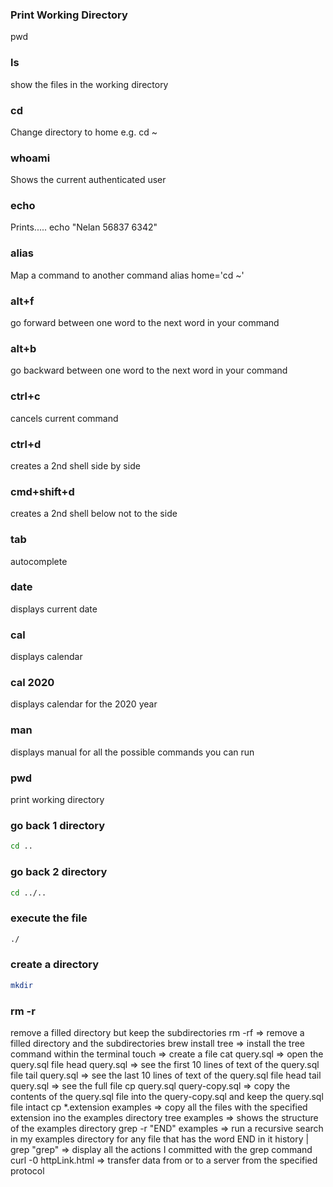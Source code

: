 
### Print Working Directory
pwd

### ls
show the files in the working directory 

### cd
Change directory to home e.g. cd ~

### whoami
Shows the current authenticated user 

### echo
Prints..... echo "Nelan 56837 6342"

### alias
Map a command to another command
alias home='cd ~'

### alt+f
go forward between one word to the next word in your command

### alt+b
go backward between one word to the next word in your command

### ctrl+c
cancels current command

### ctrl+d
creates a 2nd shell side by side

### cmd+shift+d
creates a 2nd shell below not to the side

### tab
autocomplete

### date
displays current date

### cal
displays calendar

### cal 2020
displays calendar for the 2020 year

### man 
displays manual for all the possible commands you can run

### pwd
print working directory

### go back 1 directory
```bash
cd .. 
```

### go back 2 directory
```bash
cd ../.. 
```

### execute the file
```bash
./
```

### create a directory
```bash
mkdir
```

### rm -r
remove a filled directory but keep the subdirectories
rm -rf ⇒ remove a filled directory and the subdirectories
brew install tree ⇒ install the tree command within the terminal
touch ⇒ create a file
cat query.sql ⇒ open the query.sql file
head query.sql ⇒ see the first 10 lines of text of the query.sql file
tail query.sql ⇒ see the last 10 lines of text of the query.sql file
head tail query.sql ⇒ see the full file
cp query.sql query-copy.sql ⇒ copy the contents of the query.sql file into the query-copy.sql and keep the query.sql file intact
cp *.extension examples ⇒ copy all the files with the specified extension ino the examples directory
tree examples ⇒ shows the structure of the examples directory
grep -r "END" examples ⇒ run a recursive search in my examples directory for any file that has the word END in it
history | grep "grep" ⇒ display all the actions I committed with the grep command
curl -0 httpLink.html ⇒ transfer data from or to a server from the specified protocol
